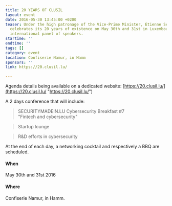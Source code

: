 ```yaml
---
title: 20 YEARS OF CLUSIL
layout: event
date: 2016-05-30 13:45:00 +0200
teaser: Under the high patronage of the Vice-Prime Minister, Etienne Schneider, CLUSIL,
  celebrates its 20 years of existence on May 30th and 31st in Luxembourg with an
  international panel of speakers.
startime: ''
endtime: ''
tags: []
category: event
location: Confiserie Namur, in Hamm
sponsors: ''
link: https://20.clusil.lu/

---
```

Agenda details being available on a dedicated website: [https://20.clusil.lu/](https://20.clusil.lu/ "https://20.clusil.lu/")

A 2 days conference that will include:

> SECURITYMADEIN.LU Cybersecurity Breakfast #7  
> "Fintech and cybersecurity"

> Startup lounge

> R&D efforts in cybersecurity

At the end of each day, a networking cocktail and respectively a BBQ are scheduled.

#### When

May 30th and 31st 2016

#### Where

Confiserie Namur, in Hamm.
